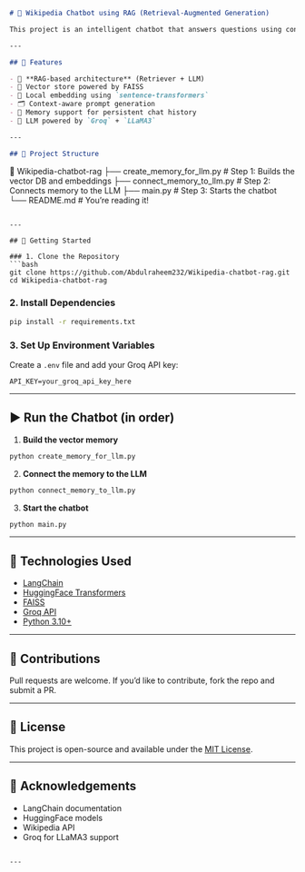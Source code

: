 

```markdown
# 🧠 Wikipedia Chatbot using RAG (Retrieval-Augmented Generation)

This project is an intelligent chatbot that answers questions using content retrieved from **Wikipedia**. It uses **Retrieval-Augmented Generation (RAG)** to improve the accuracy and relevance of answers by combining retrieval and generation.

---

## 🔧 Features

- 🧠 **RAG-based architecture** (Retriever + LLM)
- 📄 Vector store powered by FAISS
- 🧩 Local embedding using `sentence-transformers`
- 🗂️ Context-aware prompt generation
- 🔁 Memory support for persistent chat history
- 🤖 LLM powered by `Groq` + `LLaMA3`

---

## 📂 Project Structure

```

📁 Wikipedia-chatbot-rag
├── create\_memory\_for\_llm.py    # Step 1: Builds the vector DB and embeddings
├── connect\_memory\_to\_llm.py    # Step 2: Connects memory to the LLM
├── main.py                     # Step 3: Starts the chatbot
└── README.md                   # You’re reading it!

````

---

## 🚀 Getting Started

### 1. Clone the Repository
```bash
git clone https://github.com/Abdulraheem232/Wikipedia-chatbot-rag.git
cd Wikipedia-chatbot-rag
````

### 2. Install Dependencies

```bash
pip install -r requirements.txt
```

### 3. Set Up Environment Variables

Create a `.env` file and add your Groq API key:

```
API_KEY=your_groq_api_key_here
```

---

## ▶️ Run the Chatbot (in order)

1. **Build the vector memory**

```bash
python create_memory_for_llm.py
```

2. **Connect the memory to the LLM**

```bash
python connect_memory_to_llm.py
```

3. **Start the chatbot**

```bash
python main.py
```

---

## 🧰 Technologies Used

* [LangChain](https://www.langchain.com/)
* [HuggingFace Transformers](https://huggingface.co/)
* [FAISS](https://github.com/facebookresearch/faiss)
* [Groq API](https://groq.com/)
* [Python 3.10+](https://www.python.org/)

---

## 🤝 Contributions

Pull requests are welcome. If you’d like to contribute, fork the repo and submit a PR.

---

## 📜 License

This project is open-source and available under the [MIT License](LICENSE).

---

## 🙏 Acknowledgements

* LangChain documentation
* HuggingFace models
* Wikipedia API
* Groq for LLaMA3 support

```

---

```
